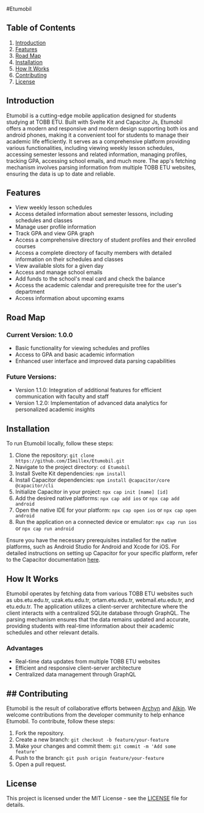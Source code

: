#Etumobil


## Table of Contents

1. [Introduction](#introduction)
2. [Features](#features)
3. [Road Map](#road-map)
4. [Installation](#installation)
5. [How It Works](#how-it-works)
6. [Contributing](#contributing)
7. [License](#license)

## Introduction

Etumobil is a cutting-edge mobile application designed for students studying at TOBB ETU. Built with Svelte Kit and Capacitor Js, Etumobil offers a modern and responsive and modern design supporting both ios and android phones, making it a convenient tool for students to manage their academic life efficiently. It serves as a comprehensive platform providing various functionalities, including viewing weekly lesson schedules, accessing semester lessons and related information, managing profiles, tracking GPA, accessing school emails, and much more. The app's fetching mechanism involves parsing information from multiple TOBB ETU websites, ensuring the data is up to date and reliable.


## Features

- View weekly lesson schedules
- Access detailed information about semester lessons, including schedules and classes
- Manage user profile information
- Track GPA and view GPA graph
- Access a comprehensive directory of student profiles and their enrolled courses
- Access a complete directory of faculty members with detailed information on their schedules and classes
- View available slots for a given day
- Access and manage school emails
- Add funds to the school's meal card and check the balance
- Access the academic calendar and prerequisite tree for the user's department
- Access information about upcoming exams

## Road Map

### Current Version: 1.0.0

- Basic functionality for viewing schedules and profiles
- Access to GPA and basic academic information
- Enhanced user interface and improved data parsing capabilities

### Future Versions:

- Version 1.1.0: Integration of additional features for efficient communication with faculty and staff
- Version 1.2.0: Implementation of advanced data analytics for personalized academic insights

## Installation

To run Etumobil locally, follow these steps:

1. Clone the repository: `git clone https://github.com/ISmillex/Etumobil.git`
2. Navigate to the project directory: `cd Etumobil`
3. Install Svelte Kit dependencies: `npm install`
4. Install Capacitor dependencies: `npm install @capacitor/core @capacitor/cli`
5. Initialize Capacitor in your project: `npx cap init [name] [id]`
6. Add the desired native platforms: `npx cap add ios` or `npx cap add android`
7. Open the native IDE for your platform: `npx cap open ios` or `npx cap open android`
8. Run the application on a connected device or emulator: `npx cap run ios` or `npx cap run android`

Ensure you have the necessary prerequisites installed for the native platforms, such as Android Studio for Android and Xcode for iOS. For detailed instructions on setting up Capacitor for your specific platform, refer to the Capacitor documentation [here](https://capacitorjs.com/docs). 


## How It Works

Etumobil operates by fetching data from various TOBB ETU websites such as ubs.etu.edu.tr, uzak.etu.edu.tr, ortam.etu.edu.tr, webmail.etu.edu.tr, and etu.edu.tr. The application utilizes a client-server architecture where the client interacts with a centralized SQLite database through GraphQL. The parsing mechanism ensures that the data remains updated and accurate, providing students with real-time information about their academic schedules and other relevant details.

### Advantages

- Real-time data updates from multiple TOBB ETU websites
- Efficient and responsive client-server architecture
- Centralized data management through GraphQL


## ## Contributing

Etumobil is the result of collaborative efforts between [Archyn](https://github.com/ISmillex) and [Alkin](https://github.com/Alkin06). We welcome contributions from the developer community to help enhance Etumobil. To contribute, follow these steps:

1. Fork the repository.
2. Create a new branch: `git checkout -b feature/your-feature`
3. Make your changes and commit them: `git commit -m 'Add some feature'`
4. Push to the branch: `git push origin feature/your-feature`
5. Open a pull request.

## License
This project is licensed under the MIT License - see the [LICENSE](LICENSE) file for details.

